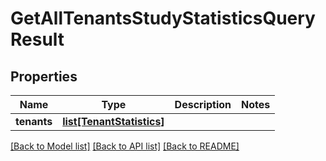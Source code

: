 # GetAllTenantsStudyStatisticsQueryResult


## Properties
Name | Type | Description | Notes
------------ | ------------- | ------------- | -------------
**tenants** | [**list[TenantStatistics]**](TenantStatistics.md) |  | 

[[Back to Model list]](../README.md#documentation-for-models) [[Back to API list]](../README.md#documentation-for-api-endpoints) [[Back to README]](../README.md)


